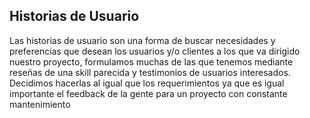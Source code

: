 ## Historias de Usuario 

Las historias de usuario son una forma de buscar necesidades y preferencias que desean los usuarios y/o clientes a los que va dirigido nuestro proyecto,
formulamos muchas de las que tenemos mediante reseñas de una skill parecida y testimonios de usuarios interesados.
Decidimos hacerlas al igual que los requerimientos ya que es igual importante el feedback de la gente para un proyecto con constante mantenimiento
